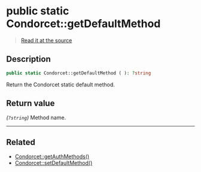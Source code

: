 # public static Condorcet::getDefaultMethod

> [Read it at the source](https://github.com/julien-boudry/Condorcet/blob/master/src/Condorcet.php#L132)

## Description    

```php
public static Condorcet::getDefaultMethod ( ): ?string
```

Return the Condorcet static default method.


## Return value   

*(`?string`)* Method name.


---------------------------------------

## Related

* [Condorcet::getAuthMethods()](/Docs/api-reference/Condorcet%20Class/Condorcet--getAuthMethods().md)    
* [Condorcet::setDefaultMethod()](/Docs/api-reference/Condorcet%20Class/Condorcet--setDefaultMethod().md)    
